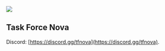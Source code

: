 <a href="https://www.textualize.io">
<picture>
  <source media="(prefers-color-scheme: dark)" srcset="https://github.com/Textualize/.github/assets/554369/037e6aa1-8527-44f3-958d-28841d975d40">
  <img src="https://i.imgur.com/INdY2Py.jpg">
</picture>
</a>


## Task Force Nova

Discord: [https://discord.gg/tfnova](https://discord.gg/tfnova).
